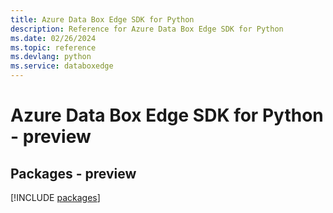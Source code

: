 ```yaml
---
title: Azure Data Box Edge SDK for Python
description: Reference for Azure Data Box Edge SDK for Python
ms.date: 02/26/2024
ms.topic: reference
ms.devlang: python
ms.service: databoxedge
---
```

# Azure Data Box Edge SDK for Python - preview
## Packages - preview
[!INCLUDE [packages](data-box-edge-index.md)]